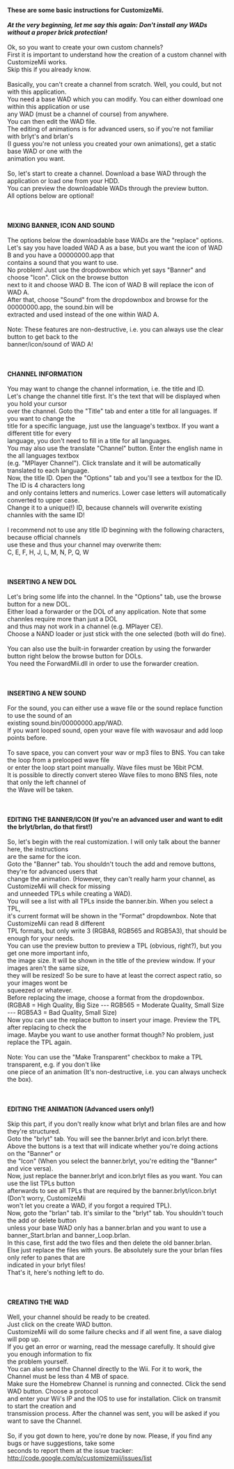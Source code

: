 **These are some basic instructions for CustomizeMii.**<br>
<br>
<b><i>At the very beginning, let me say this again: Don't install any WADs without a proper brick protection!</i></b><br>
<br>
Ok, so you want to create your own custom channels?<br>
First it is important to understand how the creation of a custom channel with CustomizeMii works.<br>
Skip this if you already know.<br>
<br>
Basically, you can't create a channel from scratch. Well, you could, but not with this application.<br>
You need a base WAD which you can modify. You can either download one within this application or use<br>
any WAD (must be a channel of course) from anywhere.<br>
You can then edit the WAD file.<br>
The editing of animations is for advanced users, so if you're not familiar with brlyt's and brlan's<br>
(I guess you're not unless you created your own animations), get a static base WAD or one with the<br>
animation you want.<br>
<br>
So, let's start to create a channel. Download a base WAD through the application or load one from your HDD.<br>
You can preview the downloadable WADs through the preview button.<br>
All options below are optional!<br>
<br>
<br>
<br>
<b>MIXING BANNER, ICON AND SOUND</b><br>
<br>
The options below the downloadable base WADs are the "replace" options.<br>
Let's say you have loaded WAD A as a base, but you want the icon of WAD B and you have a 00000000.app that<br>
contains a sound that you want to use.<br>
No problem! Just use the dropdownbox which yet says "Banner" and choose "Icon". Click on the browse button<br>
next to it and choose WAD B. The icon of WAD B will replace the icon of WAD A.<br>
After that, choose "Sound" from the dropdownbox and browse for the 00000000.app, the sound.bin will be<br>
extracted and used instead of the one within WAD A.<br>
<br>
Note: These features are non-destructive, i.e. you can always use the clear button to get back to the<br>
banner/icon/sound of WAD A!<br>
<br>
<br>
<br>
<b>CHANNEL INFORMATION</b><br>
<br>
You may want to change the channel information, i.e. the title and ID.<br>
Let's change the channel title first. It's the text that will be displayed when you hold your cursor<br>
over the channel. Goto the "Title" tab and enter a title for all languages. If you want to change the<br>
title for a specific language, just use the language's textbox. If you want a different title for every<br>
language, you don't need to fill in a title for all languages.<br>
You may also use the translate "Channel" button. Enter the english name in the all languages textbox<br>
(e.g. "MPlayer Channel"). Click translate and it will be automatically translated to each language.<br>
Now, the title ID. Open the "Options" tab and you'll see a textbox for the ID. The ID is 4 characters long<br>
and only contains letters and numerics. Lower case letters will automatically converted to upper case.<br>
Change it to a unique(!) ID, because channels will overwrite existing channles with the same ID!<br>
<br>
I recommend not to use any title ID beginning with the following characters, because official channels<br>
use these and thus your channel may overwrite them:<br>
C, E, F, H, J, L, M, N, P, Q, W<br>
<br>
<br>
<br>
<b>INSERTING A NEW DOL</b><br>
<br>
Let's bring some life into the channel. In the "Options" tab, use the browse button for a new DOL.<br>
Either load a forwarder or the DOL of any application. Note that some channles require more than just a DOL<br>
and thus may not work in a channel (e.g. MPlayer CE).<br>
Choose a NAND loader or just stick with the one selected (both will do fine).<br>
<br>
You can also use the built-in forwarder creation by using the forwarder button right below the browse button for DOLs.<br>
You need the ForwardMii.dll in order to use the forwarder creation.<br>
<br>
<br>
<br>
<b>INSERTING A NEW SOUND</b><br>
<br>
For the sound, you can either use a wave file or the sound replace function to use the sound of an<br>
existing sound.bin/00000000.app/WAD.<br>
If you want looped sound, open your wave file with wavosaur and add loop points before.<br>
<br>
To save space, you can convert your wav or mp3 files to BNS. You can take the loop from a prelooped wave file<br>
or enter the loop start point manually. Wave files must be 16bit PCM.<br>
It is possible to directly convert stereo Wave files to mono BNS files, note that only the left channel of<br>
the Wave will be taken.<br>
<br>
<br>
<br>
<b>EDITING THE BANNER/ICON (If you're an advanced user and want to edit the brlyt/brlan, do that first!)</b><br>
<br>
So, let's begin with the real customization. I will only talk about the banner here, the instructions<br>
are the same for the icon.<br>
Goto the "Banner" tab. You shouldn't touch the add and remove buttons, they're for advanced users that<br>
change the animation. (However, they can't really harm your channel, as CustomizeMii will check for missing<br>
and unneeded TPLs while creating a WAD).<br>
You will see a list with all TPLs inside the banner.bin. When you select a TPL,<br>
it's current format will be shown in the "Format" dropdownbox. Note that CustomizeMii can read 8 different<br>
TPL formats, but only write 3 (RGBA8, RGB565 and RGB5A3), that should be enough for your needs.<br>
You can use the preview button to preview a TPL (obvious, right?), but you get one more important info,<br>
the image size. It will be shown in the title of the preview window. If your images aren't the same size,<br>
they will be resized! So be sure to have at least the correct aspect ratio, so your images wont be<br>
squeezed or whatever.<br>
Before replacing the image, choose a format from the dropdownbox.<br>
(RGBA8 = High Quality, Big Size --- RGB565 = Moderate Quality, Small Size --- RGB5A3 = Bad Quality, Small Size)<br>
Now you can use the replace button to insert your image. Preview the TPL after replacing to check the<br>
image. Maybe you want to use another format though? No problem, just replace the TPL again.<br>
<br>
Note: You can use the "Make Transparent" checkbox to make a TPL transparent, e.g. if you don't like<br>
one piece of an animation (It's non-destructive, i.e. you can always uncheck the box).<br>
<br>
<br>
<br>
<b>EDITING THE ANIMATION (Advanced users only!)</b><br>
<br>
Skip this part, if you don't really know what brlyt and brlan files are and how they're structured.<br>
Goto the "brlyt" tab. You will see the banner.brlyt and icon.brlyt there.<br>
Above the buttons is a text that will indicate whether you're doing actions on the "Banner" or<br>
the "Icon" (When you select the banner.brlyt, you're editing the "Banner" and vice versa).<br>
Now, just replace the banner.brlyt and icon.brlyt files as you want. You can use the list TPLs button<br>
afterwards to see all TPLs that are required by the banner.brlyt/icon.brlyt (Don't worry, CustomizeMii<br>
won't let you create a WAD, if you forgot a required TPL).<br>
Now, goto the "brlan" tab. It's similar to the "brlyt" tab. You shouldn't touch the add or delete button<br>
unless your base WAD only has a banner.brlan and you want to use a banner_Start.brlan and banner_Loop.brlan.<br>
In this case, first add the two files and then delete the old banner.brlan.<br>
Else just replace the files with yours. Be absolutely sure the your brlan files only refer to panes that are<br>
indicated in your brlyt files!<br>
That's it, here's nothing left to do.<br>
<br>
<br>
<br>
<b>CREATING THE WAD</b><br>
<br>
Well, your channel should be ready to be created.<br>
Just click on the create WAD button.<br>
CustomizeMii will do some failure checks and if all went fine, a save dialog will pop up.<br>
If you get an error or warning, read the message carefully. It should give you enough information to fix<br>
the problem yourself.<br>
You can also send the Channel directly to the Wii. For it to work, the Channel must be less than 4 MB of space.<br>
Make sure the Homebrew Channel is running and connected. Click the send WAD button. Choose a protocol<br>
and enter your Wii's IP and the IOS to use for installation. Click on transmit to start the creation and<br>
transmission process. After the channel was sent, you will be asked if you want to save the Channel.<br>
<br>
So, if you got down to here, you're done by now. Please, if you find any bugs or have suggestions, take some<br>
seconds to report them at the issue tracker: <a href='http://code.google.com/p/customizemii/issues/list'>http://code.google.com/p/customizemii/issues/list</a>